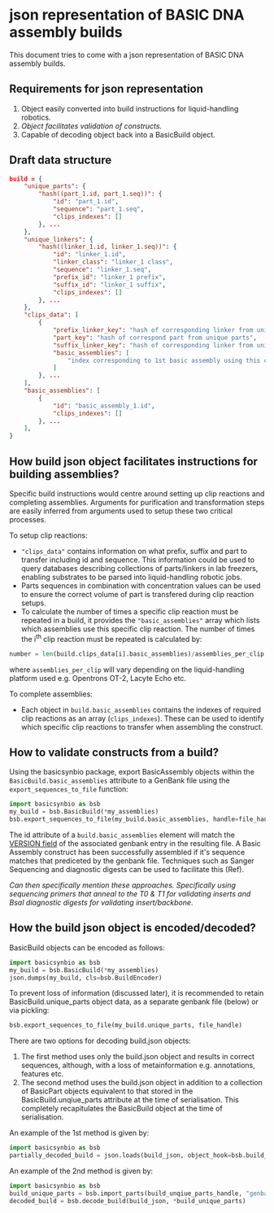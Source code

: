 # json representation of BASIC DNA assembly builds

This document tries to come with a json representation of BASIC DNA assembly builds.

## Requirements for json representation

1. Object easily converted into build instructions for liquid-handling robotics.
2. *Object facilitates validation of constructs.*
3. Capable of decoding object back into a BasicBuild object.

## Draft data structure

```json
build = {
    "unique_parts": {
        "hash((part_1.id, part_1.seq))": {
            "id": "part_1.id",
            "sequence": "part_1.seq",
            "clips_indexes": []
        }, ...
    },
    "unique_linkers": {
        "hash((linker_1.id, linker_1.seq))": {
            "id": "linker_1.id",
            "linker_class": "linker_1 class",
            "sequence": "linker_1.seq",
            "prefix_id": "linker_1 prefix",
            "suffix_id": "linker_1 suffix",
            "clips_indexes": []
        }, ...
    },
    "clips_data": [
        {
            "prefix_linker_key": "hash of corresponding linker from unique linkers",
            "part_key": "hash of correspond part from unique parts",
            "suffix_linker_key": "hash of corresponding linker from unique linkers",
            "basic_assemblies": [
                "index corresponding to 1st basic assembly using this clip reaction", ...
            ]
        }, ...
    ],
    "basic_assemblies": [
        {
            "id": "basic_assembly_1.id",
            "clips_indexes": []
        }, ...
    ],
}
```

## How build json object facilitates instructions for building assemblies?

Specific build instructions would centre around setting up clip reactions and completing assemblies. Arguments for purification and transformation steps are easily inferred from arguments used to setup these two critical processes. 

To setup clip reactions:
- `"clips_data"` contains information on what prefix, suffix and part to transfer including id and sequence. This information could be used to query databases describing collections of parts/linkers in lab freezers, enabling substrates to be parsed into liquid-handling robotic jobs.
- Parts sequences in combination with concentration values can be used to ensure the correct volume of part is transfered during clip reaction setups.
- To calculate the number of times a specific clip reaction must be repeated in a build, it provides the `"basic_assemblies"` array which lists which assemblies use this specific clip reaction. The number of times the i<sup>th</sup> clip reaction must be repeated is calculated by:

```python
number = len(build.clips_data[i].basic_assemblies)/assemblies_per_clip
```

where `assemblies_per_clip` will vary depending on the liquid-handling platform used e.g. Opentrons OT-2, Lacyte Echo etc.

To complete assemblies:
- Each object in `build.basic_assemblies` contains the indexes of required clip reactions as an array (`clips_indexes`). These can be used to identify which specific clip reactions to transfer when assembling the construct.

## How to validate constructs from a build?

Using the basicsynbio package, export BasicAssembly objects within the `BasicBuild.basic_assemblies` attribute to a GenBank file using the `export_sequences_to_file` function:

```python
import basicsynbio as bsb
my_build = bsb.BasicBuild(*my_assemblies)
bsb.export_sequences_to_file(my_build.basic_assemblies, handle=file_handle)
```

The id attribute of a `build.basic_assemblies` element will match the [VERSION field](https://www.ncbi.nlm.nih.gov/Sitemap/samplerecord.html#VersionB) of the associated genbank entry in the resulting file. A  Basic Assembly construct has been successfully assembled if it's sequence matches that prediceted by the genbank file. Techniques such as Sanger Sequencing and diagnostic digests can be used to facilitate this (Ref).

*Can then specifically mention these approaches. Specifically using sequencing primers that anneal to the T0 & T1 for validating inserts and BsaI diagnostic digests for validating insert/backbone*.

## How the build json object is encoded/decoded?

BasicBuild objects can be encoded as follows:

```python
import basicsynbio as bsb
my_build = bsb.BasicBuild(*my_assemblies)
json.dumps(my_build, cls=bsb.BuildEncoder)
```

To prevent loss of information (discussed later), it is recommended to retain BasicBuild.unique_parts object data, as a separate genbank file (below) or via pickling:

```python
bsb.export_sequences_to_file(my_build.unique_parts, file_handle)
```

There are two options for decoding build.json objects:

1. The first method uses only the build.json object and results in correct sequences, although, with a loss of metainformation e.g. annotations, features etc.
2. The second method uses the build.json object in addition to a collection of BasicPart objects equivalent to that stored in the BasicBuild.unqiue_parts attribute at the time of serialisation. This completely recapitulates the BasicBuild object at the time of serialisation.

An example of the 1st method is given by:

```python
import basicsynbio as bsb
partially_decoded_build = json.loads(build_json, object_hook=bsb.build_object_hook)
```

An example of the 2nd method is given by:

```python
import basicsynbio as bsb
build_unique_parts = bsb.import_parts(build_unqiue_parts_handle, "genbank")
decoded_build = bsb.decode_build(build_json, *build_unique_parts)
```

